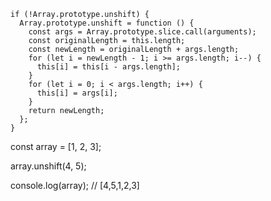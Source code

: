 ```
if (!Array.prototype.unshift) {
  Array.prototype.unshift = function () {
    const args = Array.prototype.slice.call(arguments);
    const originalLength = this.length;
    const newLength = originalLength + args.length;
    for (let i = newLength - 1; i >= args.length; i--) {
      this[i] = this[i - args.length];
    }
    for (let i = 0; i < args.length; i++) {
      this[i] = args[i];
    }
    return newLength;
  };
}
```
const array = [1, 2, 3];

array.unshift(4, 5);

console.log(array); // [4,5,1,2,3]



